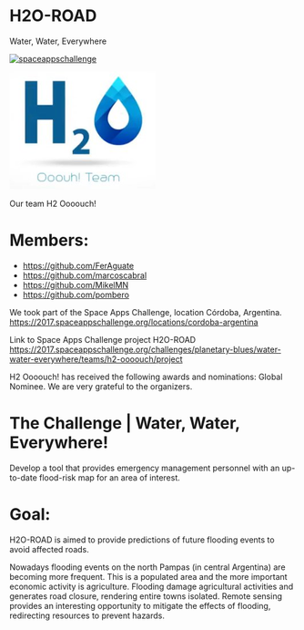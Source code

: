 # H2O-ROAD
Water, Water, Everywhere

<a target="_blank" href="https://2017.spaceappschallenge.org/locations/cordoba-argentina/">
  <img src="https://api-2017.spaceappschallenge.org/images/9kJhqtWb5iJO0ysla1Fqzs8EWok=/92/fill-400x300/" alt="spaceappschallenge">
</a>

![Alt text](/Images/h2ouch.jpg?raw=true "H2O oooouch team")

Our team H2 Oooouch!
# Members:
- https://github.com/FerAguate
- https://github.com/marcoscabral
- https://github.com/MikelMN
- https://github.com/pombero

We took part of the Space Apps Challenge, location Córdoba, Argentina. https://2017.spaceappschallenge.org/locations/cordoba-argentina

Link to Space Apps Challenge project H2O-ROAD https://2017.spaceappschallenge.org/challenges/planetary-blues/water-water-everywhere/teams/h2-oooouch/project

H2 Oooouch! has received the following awards and nominations: Global Nominee. We are very grateful to the organizers.

# The Challenge | Water, Water, Everywhere!

Develop a tool that provides emergency management personnel with an up-to-date flood-risk map for an area of interest.

# Goal:

H2O-ROAD is aimed to provide predictions of future flooding events to avoid affected roads.

Nowadays flooding events on the north Pampas (in central Argentina) are becoming more frequent. This is a populated area and the more important economic activity is agriculture. Flooding damage agricultural activities and generates road closure, rendering entire towns isolated. Remote sensing provides an interesting opportunity to mitigate the effects of flooding, redirecting resources to prevent hazards. 
